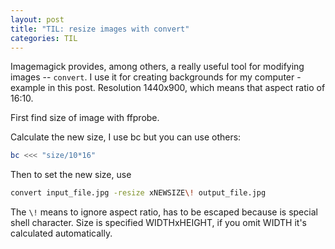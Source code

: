 ```yaml
---
layout: post
title: "TIL: resize images with convert"
categories: TIL
---
```

Imagemagick provides, among others, a really useful tool for modifying images -- `convert`.
I use it for creating backgrounds for my computer - example in this post.
Resolution 1440x900, which means that aspect ratio of 16:10.

First find size of image with ffprobe.

Calculate the new size, I use bc but you can use others:

```bash
bc <<< "size/10*16"
```

Then to set the new size, use

```bash
convert input_file.jpg -resize xNEWSIZE\! output_file.jpg
```

The `\!` means to ignore aspect ratio, has to be escaped because is special shell character.
Size is specified WIDTHxHEIGHT, if you omit WIDTH it's calculated automatically.
